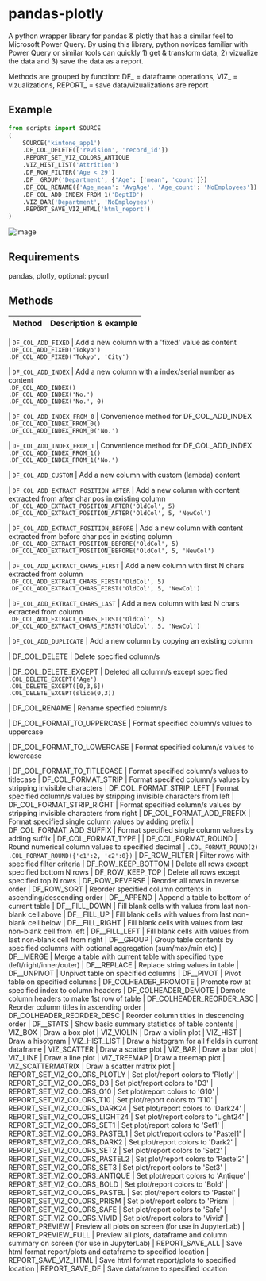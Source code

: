 # pandas-plotly

A python wrapper library for pandas & plotly that has a similar feel to Microsoft Power Query. 
By using this library, python novices familiar with Power Query or similar tools can 
quickly 1) get & transform data, 2) vizualize the data and 3) save the data as a report.

Methods are grouped by function: DF_ = dataframe operations, VIZ_ = vizualizations, REPORT_ = save data/vizualizations are report

## Example

```python
from scripts import SOURCE
(
    SOURCE('kintone_app1')
    .DF_COL_DELETE(['revision', 'record_id'])
    .REPORT_SET_VIZ_COLORS_ANTIQUE
    .VIZ_HIST_LIST('Attrition')
    .DF_ROW_FILTER('Age < 29')
    .DF__GROUP('Department', {'Age': ['mean', 'count']})
    .DF_COL_RENAME({'Age_mean': 'AvgAge', 'Age_count': 'NoEmployees'})
    .DF_COL_ADD_INDEX_FROM_1('DeptID')
    .VIZ_BAR('Department', 'NoEmployees')
    .REPORT_SAVE_VIZ_HTML('html_report')
)
```

![image](https://user-images.githubusercontent.com/87593190/133514752-5eb39b13-ca8d-4cd9-a058-2c8a411db05f.png)


## Requirements

pandas, plotly, optional: pycurl

## Methods

| Method |  Description & example
| --- | --- |

| ```DF_COL_ADD_FIXED``` | Add a new column with a 'fixed' value as content
<br /> ```.DF_COL_ADD_FIXED('Tokyo')```<br /> ```.DF_COL_ADD_FIXED('Tokyo', 'City')``` 

| ```DF_COL_ADD_INDEX``` |  Add a new column with a index/serial number as content
<br /> ```.DF_COL_ADD_INDEX()```<br /> ```.DF_COL_ADD_INDEX('No.')```<br /> ```.DF_COL_ADD_INDEX('No.', 0)```

| ```DF_COL_ADD_INDEX_FROM_0``` |  Convenience method for DF_COL_ADD_INDEX
<br /> ```.DF_COL_ADD_INDEX_FROM_0()```<br /> ```.DF_COL_ADD_INDEX_FROM_0('No.')```

| ```DF_COL_ADD_INDEX_FROM_1``` |  Convenience method for DF_COL_ADD_INDEX
<br /> ```.DF_COL_ADD_INDEX_FROM_1()```<br /> ```.DF_COL_ADD_INDEX_FROM_1('No.')```

| ```DF_COL_ADD_CUSTOM``` |  Add a new column with custom (lambda) content  

| ```DF_COL_ADD_EXTRACT_POSITION_AFTER``` |  Add a new column with content extracted from after char pos in existing column
<br /> ```.DF_COL_ADD_EXTRACT_POSITION_AFTER('OldCol', 5)```<br /> ```.DF_COL_ADD_EXTRACT_POSITION_AFTER('OldCol', 5, 'NewCol')```

| ```DF_COL_ADD_EXTRACT_POSITION_BEFORE``` |  Add a new column with content extracted from before char pos in existing column
<br /> ```.DF_COL_ADD_EXTRACT_POSITION_BEFORE('OldCol', 5)```<br /> ```.DF_COL_ADD_EXTRACT_POSITION_BEFORE('OldCol', 5, 'NewCol')```

| ```DF_COL_ADD_EXTRACT_CHARS_FIRST``` |  Add a new column with first N chars extracted from column
<br /> ```.DF_COL_ADD_EXTRACT_CHARS_FIRST('OldCol', 5)```<br /> ```.DF_COL_ADD_EXTRACT_CHARS_FIRST('OldCol', 5, 'NewCol')```

| ```DF_COL_ADD_EXTRACT_CHARS_LAST``` |  Add a new column with last N chars extracted from column
<br /> ```.DF_COL_ADD_EXTRACT_CHARS_FIRST('OldCol', 5)```<br /> ```.DF_COL_ADD_EXTRACT_CHARS_FIRST('OldCol', 5, 'NewCol')```

| ```DF_COL_ADD_DUPLICATE``` | Add a new column by copying an existing column

| DF_COL_DELETE |  Delete specified column/s 

| DF_COL_DELETE_EXCEPT |  Deleted all column/s except specified
<br /> ```.COL_DELETE_EXCEPT('Age')```<br /> ```.COL_DELETE_EXCEPT([0,3,6])```<br /> ```.COL_DELETE_EXCEPT(slice(0,3))```

| DF_COL_RENAME |  Rename specfied column/s

| DF_COL_FORMAT_TO_UPPERCASE |  Format specified column/s values to uppercase

| DF_COL_FORMAT_TO_LOWERCASE |  Format specified column/s values to lowercase

| DF_COL_FORMAT_TO_TITLECASE |  Format specified column/s values to titlecase
| DF_COL_FORMAT_STRIP |  Format specified column/s values by stripping invisible characters
| DF_COL_FORMAT_STRIP_LEFT |  Format specified column/s values by stripping invisible characters from left
| DF_COL_FORMAT_STRIP_RIGHT |  Format specified column/s values by stripping invisible characters from right
| DF_COL_FORMAT_ADD_PREFIX | Format specified single column values by adding prefix
| DF_COL_FORMAT_ADD_SUFFIX |  Format specified single column values by adding suffix
| DF_COL_FORMAT_TYPE | 
| DF_COL_FORMAT_ROUND | Round numerical column values to specified decimal  | ```.COL_FORMAT_ROUND(2)``` ```.COL_FORMAT_ROUND({'c1':2, 'c2':0})``` 
| DF_ROW_FILTER |  Filter rows with specified filter criteria
| DF_ROW_KEEP_BOTTOM |  Delete all rows except specified bottom N rows
| DF_ROW_KEEP_TOP |  Delete all rows except specified top N rows
| DF_ROW_REVERSE |  Reorder all rows in reverse order
| DF_ROW_SORT |  Reorder specified column contents in ascending/descending order
| DF__APPEND |  Append a table to bottom of current table
| DF__FILL_DOWN |  Fill blank cells with values from last non-blank cell above
| DF__FILL_UP |  Fill blank cells with values from last non-blank cell below
| DF__FILL_RIGHT |  Fill blank cells with values from last non-blank cell from left
| DF__FILL_LEFT |  Fill blank cells with values from last non-blank cell from right
| DF__GROUP |  Group table contents by specified columns with optional aggregation (sum/max/min etc)
| DF__MERGE |  Merge a table with current table with specified type (left/right/inner/outer) 
| DF__REPLACE |  Replace string values in table
| DF__UNPIVOT |  Unpivot table on specified columns
| DF__PIVOT |  Pivot table on specified columns
| DF_COLHEADER_PROMOTE |  Promote row at specified index to column headers
| DF_COLHEADER_DEMOTE |  Demote column headers to make 1st row of table
| DF_COLHEADER_REORDER_ASC |  Reorder column titles in ascending order
| DF_COLHEADER_REORDER_DESC |  Reorder column titles in descending order
| DF__STATS |  Show basic summary statistics of table contents
| VIZ_BOX |  Draw a box plot
| VIZ_VIOLIN |  Draw a violin plot
| VIZ_HIST |  Draw a hisotgram
| VIZ_HIST_LIST |  Draw a histogram for all fields in current dataframe
| VIZ_SCATTER |  Draw a scatter plot
| VIZ_BAR |  Draw a bar plot
| VIZ_LINE |  Draw a line plot
| VIZ_TREEMAP |  Draw a treemap plot
| VIZ_SCATTERMATRIX |  Draw a scatter matrix plot
| REPORT_SET_VIZ_COLORS_PLOTLY |  Set plot/report colors to 'Plotly'
| REPORT_SET_VIZ_COLORS_D3 |  Set plot/report colors to 'D3'
| REPORT_SET_VIZ_COLORS_G10 |  Set plot/report colors to 'G10'
| REPORT_SET_VIZ_COLORS_T10 |  Set plot/report colors to 'T10'
| REPORT_SET_VIZ_COLORS_DARK24 |  Set plot/report colors to 'Dark24'
| REPORT_SET_VIZ_COLORS_LIGHT24 |  Set plot/report colors to 'Light24'
| REPORT_SET_VIZ_COLORS_SET1 |  Set plot/report colors to 'Set1'
| REPORT_SET_VIZ_COLORS_PASTEL1 |  Set plot/report colors to 'Pastel1'
| REPORT_SET_VIZ_COLORS_DARK2 |  Set plot/report colors to 'Dark2'
| REPORT_SET_VIZ_COLORS_SET2 |  Set plot/report colors to 'Set2'
| REPORT_SET_VIZ_COLORS_PASTEL2 |  Set plot/report colors to 'Pastel2'
| REPORT_SET_VIZ_COLORS_SET3 |  Set plot/report colors to 'Set3'
| REPORT_SET_VIZ_COLORS_ANTIQUE |  Set plot/report colors to 'Antique'
| REPORT_SET_VIZ_COLORS_BOLD |  Set plot/report colors to 'Bold'
| REPORT_SET_VIZ_COLORS_PASTEL |  Set plot/report colors to 'Pastel'
| REPORT_SET_VIZ_COLORS_PRISM |  Set plot/report colors to 'Prism'
| REPORT_SET_VIZ_COLORS_SAFE |  Set plot/report colors to 'Safe'
| REPORT_SET_VIZ_COLORS_VIVID |  Set plot/report colors to 'Vivid'
| REPORT_PREVIEW |  Preview all plots on screen (for use in JupyterLab)
| REPORT_PREVIEW_FULL |  Preview all plots, dataframe and column summary on screen (for use in JupyterLab)
| REPORT_SAVE_ALL |  Save html format report/plots and dataframe to specified location
| REPORT_SAVE_VIZ_HTML |  Save html format report/plots to specified location
| REPORT_SAVE_DF |  Save dataframe to specified location
